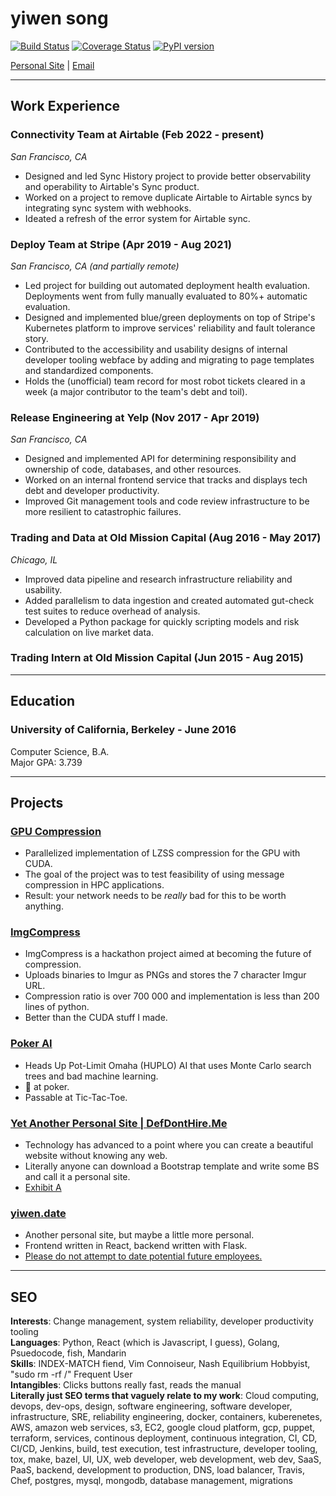 # yiwen song

[![Build Status](https://travis-ci.org/yiwensong/resume.svg?branch=main)](https://travis-ci.org/yiwensong/resume)
[![Coverage Status](https://coveralls.io/repos/github/yiwensong/resume/badge.svg?branch=main)](https://coveralls.io/github/yiwensong/resume?branch=main)
[![PyPI version](https://badge.fury.io/py/md-resume.svg)](https://badge.fury.io/py/md-resume)

[Personal Site](http://yiwensong.com) |
[Email](mailto:songzgy@gmail.com)

---
## Work Experience
### Connectivity Team at Airtable (Feb 2022 - present)
*San Francisco, CA*

* Designed and led Sync History project to provide better observability and operability to Airtable's Sync product.
* Worked on a project to remove duplicate Airtable to Airtable syncs by integrating sync system with webhooks.
* Ideated a refresh of the error system for Airtable sync.

### Deploy Team at Stripe (Apr 2019 - Aug 2021)
*San Francisco, CA (and partially remote)*

* Led project for building out automated deployment health evaluation. Deployments went from fully manually evaluated to 80%+ automatic evaluation.
* Designed and implemented blue/green deployments on top of Stripe's Kubernetes platform to improve services' reliability and fault tolerance story.
* Contributed to the accessibility and usability designs of internal developer tooling webface by adding and migrating to page templates and standardized components.
* Holds the (unofficial) team record for most robot tickets cleared in a week (a major contributor to the team's debt and toil).

### Release Engineering at Yelp (Nov 2017 - Apr 2019)
*San Francisco, CA*

* Designed and implemented API for determining responsibility and ownership of code, databases, and other resources.
* Worked on an internal frontend service that tracks and displays tech debt and developer productivity.
* Improved Git management tools and code review infrastructure to be more resilient to catastrophic failures.

### Trading and Data at Old Mission Capital (Aug 2016 - May 2017)
*Chicago, IL*

* Improved data pipeline and research infrastructure reliability and usability.
* Added parallelism to data ingestion and created automated gut-check test suites to reduce overhead of analysis.
* Developed a Python package for quickly scripting models and risk calculation on live market data.

### Trading Intern at Old Mission Capital (Jun 2015 - Aug 2015)

---
## Education
### University of California, Berkeley - June 2016

Computer Science, B.A.  
Major GPA: 3.739  

---
## Projects
### [GPU Compression](https://github.com/yiwensong/lzss)

* Parallelized implementation of LZSS compression for the GPU with CUDA.
* The goal of the project was to test feasibility of using message compression in HPC applications.
* Result: your network needs to be *really* bad for this to be worth anything.

### [ImgCompress](https://github.com/yiwensong/imgcompress)

* ImgCompress is a hackathon project aimed at becoming the future of compression.
* Uploads binaries to Imgur as PNGs and stores the 7 character Imgur URL.
* Compression ratio is over 700 000 and implementation is less than 200 lines of python.
* Better than the CUDA stuff I made.

### [Poker AI](https://github.com/yiwensong/huplo)

* Heads Up Pot-Limit Omaha (HUPLO) AI that uses Monte Carlo search trees and bad machine learning.
* 💩 at poker.
* Passable at Tic-Tac-Toe.

### [Yet Another Personal Site | DefDontHire.Me](https://github.com/yiwensong/yiwensong.github.io)

* Technology has advanced to a point where you can create a beautiful website without knowing any web.
* Literally anyone can download a Bootstrap template and write some BS and call it a personal site.
* [Exhibit A](http://yiwensong.com)

### [yiwen.date](https://github.com/yiwensong/yiwen.date)

* Another personal site, but maybe a little more personal.
* Frontend written in React, backend written with Flask.
* [Please do not attempt to date potential future employees.](https://yiwen.date)

---
## SEO
**Interests**: Change management, system reliability, developer productivity tooling  
**Languages**: Python, React (which is Javascript, I guess), Golang, Psuedocode, fish, Mandarin  
**Skills**: INDEX-MATCH fiend, Vim Connoiseur, Nash Equilibrium Hobbyist, "sudo rm -rf /" Frequent User  
**Intangibles**: Clicks buttons really fast, reads the manual  
**Literally just SEO terms that vaguely relate to my work**:
Cloud computing, devops, dev-ops, design, software engineering,
software developer, infrastructure, SRE, reliability engineering, docker,
containers, kuberenetes, AWS, amazon web services, s3, EC2,
google cloud platform, gcp, puppet, terraform, services, continous deployment,
continuous integration, CI, CD, CI/CD, Jenkins, build, test execution,
test infrastructure, developer tooling, tox, make, bazel, UI, UX,
web developer, web development, web dev, SaaS, PaaS, backend,
development to production, DNS, load balancer, Travis, Chef, postgres, mysql,
mongodb, database management, migrations  

